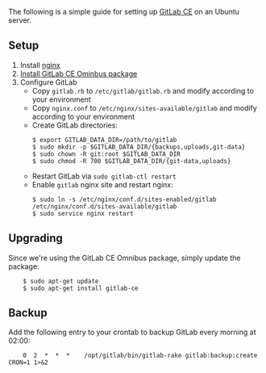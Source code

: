The following is a simple guide for setting up [GitLab CE](https://about.gitlab.com/) on an Ubuntu server.

## Setup

1. Install [nginx](https://nginx.org/en/)
2. [Install GitLab CE Ominbus package](https://about.gitlab.com/downloads/)
3. Configure GitLab
    - Copy `gitlab.rb` to `/etc/gitlab/gitlab.rb` and modify according to your environment
    - Copy `nginx.conf` to `/etc/nginx/sites-available/gitlab` and modify according to your environment
    - Create GitLab directories:
        ```
        $ export GITLAB_DATA_DIR=/path/to/gitlab
        $ sudo mkdir -p $GITLAB_DATA_DIR/{backups,uploads,git-data}
        $ sudo chown -R git:root $GITLAB_DATA_DIR
        $ sudo chmod -R 700 $GITLAB_DATA_DIR/{git-data,uploads}
        ```
    - Restart GitLab via `sudo gitlab-ctl restart`
    - Enable `gitlab` nginx site and restart nginx:
        ```
        $ sudo ln -s /etc/nginx/conf.d/sites-enabled/gitlab /etc/nginx/conf.d/sites-available/gitlab
        $ sudo service nginx restart
        ```

## Upgrading

Since we're using the GitLab CE Omnibus package, simply update the package:

        $ sudo apt-get update
        $ sudo apt-get install gitlab-ce

## Backup

Add the following entry to your crontab to backup GitLab every morning at 02:00:

        0  2  *  *  *    /opt/gitlab/bin/gitlab-rake gitlab:backup:create CRON=1 1>&2
